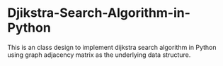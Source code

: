 # Djikstra-Search-Algorithm-in-Python
This is an class design to implement dijkstra search algorithm in Python using graph adjacency matrix as the underlying data structure. 
